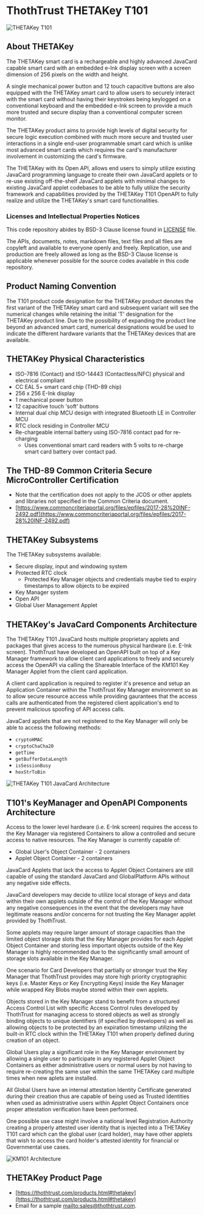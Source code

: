 # ThothTrust THETAKey T101 #

![THETAKey T101](/img/T101-Card.png)

## About THETAKey ##

The THETAKey smart card is a rechargeable and highly advanced JavaCard capable smart card with an embedded e-Ink display screen with a 
screen dimension of 256 pixels on the width and height.

A single mechanical power button and 12 touch capacitive buttons are also equipped with the THETAKey smart card to allow users to securely 
interact with the smart card without having their keystrokes being keylogged on a conventional keyboard and the embedded e-Ink screen to 
provide a much more trusted and secure display than a conventional computer screen monitor.

The THETAKey product aims to provide high levels of digital security for secure logic execution combined with much more secure and trusted 
user interactions in a single end-user programmable smart card which is unlike most advanced smart cards which requires the card's 
manufacturer involvement in customizing the card's firmware.

The THETAKey with its Open API, allows end users to simply utilize existing JavaCard programming language to create their own JavaCard 
applets or to re-use existing off-the-shelf JavaCard applets with minimal changes to existing JavaCard applet codebases to be able to 
fully utilize the security framework and capabilities provided by the THETAKey T101 OpenAPI to fully realize and utilize the THETAKey's 
smart card functionalities.

### Licenses and Intellectual Properties Notices ###
This code repository abides by BSD-3 Clause license found in [LICENSE](LICENSE) file.

The APIs, documents, notes, markdown files, text files and all files are copyleft and available to everyone openly and freely. Replication, use and production are freely allowed as long as the BSD-3 Clause license is applicable whenever possible for the source codes available in this code repository.

## Product Naming Convention ##

The T101 product code designation for the THETAKey product denotes the first variant of the THETAKey smart card and subsequent variant 
will see the numerical changes while retaining the initial 'T' designation for the THETAKey product line. Due to the possibility of 
expanding the product line beyond an advanced smart card, numerical designations would be used to indicate the different hardware 
variants that the THETAKey devices that are available.

## THETAKey Physical Characteristics ##
* ISO-7816 (Contact) and ISO-14443 (Contactless/NFC) physical and electrical compliant
* CC EAL 5+ smart card chip (THD-89 chip)
* 256 x 256 E-Ink display
* 1 mechanical power button
* 12 capacitive touch 'soft' buttons
* Internal dual chip MCU design with integrated Bluetooth LE in Controller MCU
* RTC clock residing in Controller MCU
* Re-chargeable internal battery using ISO-7816 contact pad for re-charging
  * Uses conventional smart card readers with 5 volts to re-charge smart card battery over contact pad.
  
## The THD-89 Common Criteria Secure MicroController Certification ##
* Note that the certification does not apply to the JCOS or other applets and libraries not specified in the Common Criteria document.
* [https://www.commoncriteriaportal.org/files/epfiles/2017-28%20INF-2492.pdf](https://www.commoncriteriaportal.org/files/epfiles/2017-28%20INF-2492.pdf)

## THETAKey Subsystems ##

The THETAKey subsystems available:
* Secure display, input and windowing system
* Protected RTC clock
  * Protected Key Manager objects and credentials maybe tied to expiry timestamps to allow objects to be expired
* Key Manager system
* Open API
* Global User Management Applet

## THETAKey's JavaCard Components Architecture ##

The THETAKey T101 JavaCard hosts multiple proprietary applets and packages that gives access to the numerous physical hardware (i.e. E-Ink screen). ThothTrust have developed an OpenAPI built on top of a Key Manager framework to allow client card applications to freely and securely access the OpenAPI via calling the Shareable Interface of the KM101 Key Manager Applet from the client card application.

A client card application is required to register it's presence and setup an Application Container within the ThothTrust Key Manager environment so as to allow secure resource access while providing gaurantees that the access calls are authenticated from the registered client application's end to prevent malicious spoofing of API access calls.

JavaCard applets that are not registered to the Key Manager will only be able to access the following methods:

* `cryptoHMAC`
* `cryptoChaCha20`
* `getTime`
* `getBufferDataLength`
* `isSessionBusy`
* `hexStrToBin`

![THETAKey T101 JavaCard Architecture](/img/JC-Arch.png)


## T101's KeyManager and OpenAPI Components Architecture ##

Access to the lower level hardware (i.e. E-Ink screen) requires the access to the Key Manager via registered Containers to allow a controlled and secure access to native resources. The Key Manager is currently capable of:

* Global User's Object Container - 2 containers
* Applet Object Container - 2 containers

JavaCard Applets that lack the access to Applet Object Containers are still capable of using the  standard JavaCard and GlobalPlatform APIs without any negative side effects. 

JavaCard developers may decide to utilize local storage of keys and data within their own applets outside of the control of the Key Manager without any negative consequences in the event that the developers may have legitimate reasons and/or concerns for not trusting the Key Manager applet provided by ThothTrust.

Some applets may require larger amount of storage capacities than the limited object storage slots that the Key Manager provides for each Applet Object Container and storing less important objects outside of the Key Manager is highly recommended due to the significantly small amount of storage slots available in the Key Manager.

One scenario for Card Developers that partially or stronger trust the Key Manager that ThothTrust provides may store high priority cryptographic keys (i.e. Master Keys or Key Encrypting Keys) inside the Key Manager while wrapped Key Blobs maybe stored within their own applets.

Objects stored in the Key Manager stand to benefit from a structured Access Control List with specific Access Control rules developed by ThothTrust for managing access to stored objects as well as strongly binding objects to unique identifiers (if specified by developers) as well as allowing objects to be protected by an expiration timestamp utilizing the built-in RTC clock within the THETAKey T101 when properly defined during creation of an object.

Global Users play a significant role in the Key Manager environment by allowing a single user to participate in any registered Applet Object Containers as either administrative users or normal users by not having to require re-creating the same user within the same THETAKey card multiple times when new aplets are installed.

All Global Users have an internal attestation Identity Certificate generated during their creation thus are capable of being used as Trusted Identities when used as administrative users within Applet Object Containers once proper attestation verification have been performed.

One possible use case might involve a national level Registration Authority creating a properly attested user identity that is injected into a THETAKey T101 card which can the global user (card holder), may have other applets that wish to access the card holder's attested identity for financial or Governmental use cases.

![KM101 Architecture](/img/KM-Arch.png)

## THETAKey Product Page ##
* [https://thothtrust.com/products.html#thetakey](https://thothtrust.com/products.html#thetakey)
* Email for a sample [mailto:sales@thothtrust.com](here).
